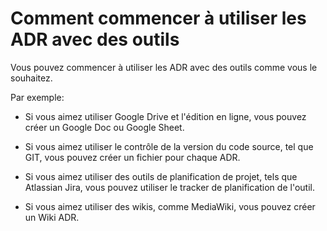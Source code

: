 # Comment commencer à utiliser les ADR avec des outils

Vous pouvez commencer à utiliser les ADR avec des outils comme vous le souhaitez.

Par exemple:

   * Si vous aimez utiliser Google Drive et l'édition en ligne, vous pouvez créer un Google Doc ou Google Sheet.

   * Si vous aimez utiliser le contrôle de la version du code source, tel que GIT, vous pouvez créer un fichier pour chaque ADR.

   * Si vous aimez utiliser des outils de planification de projet, tels que Atlassian Jira, vous pouvez utiliser le tracker de planification de l'outil.

   * Si vous aimez utiliser des wikis, comme MediaWiki, vous pouvez créer un Wiki ADR.